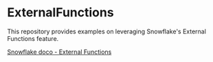 # ExternalFunctions

This repository provides examples on leveraging Snowflake's External Functions feature.

[Snowflake doco - External Functions](https://docs.snowflake.com/en/sql-reference/external-functions.html)